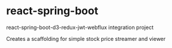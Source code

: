 # react-spring-boot
react-spring-boot-d3-redux-jwt-webflux integration project 

Creates a scaffolding for simple stock price streamer and viewer 

